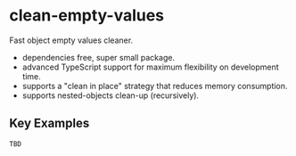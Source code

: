 # clean-empty-values

Fast object empty values cleaner. 

* dependencies free, super small package.
* advanced TypeScript support for maximum flexibility on development time.
* supports a "clean in place" strategy that reduces memory consumption.
* supports nested-objects clean-up (recursively).

## Key Examples

```ts
TBD
```